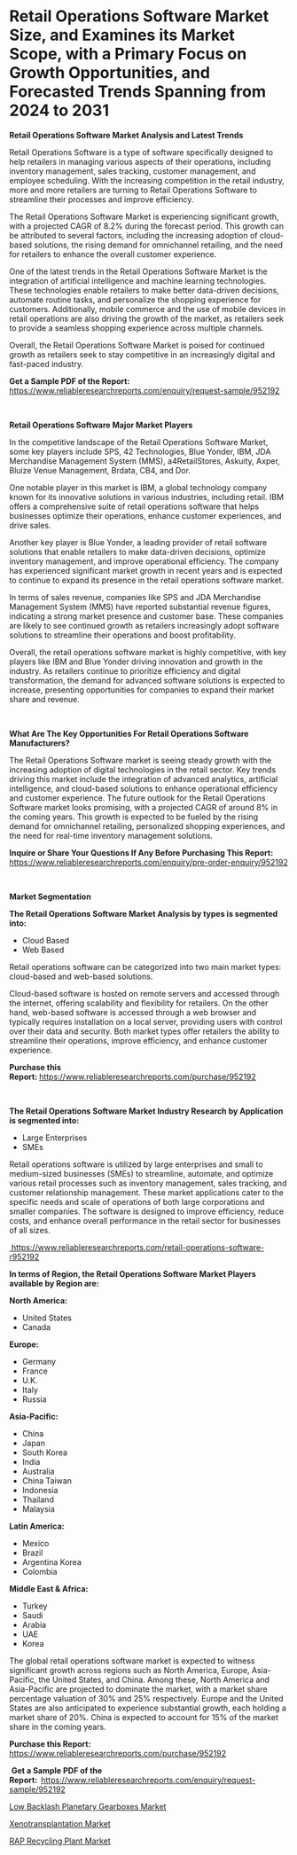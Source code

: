 <p><h1>Retail Operations Software Market Size, and Examines its Market Scope, with a Primary Focus on Growth Opportunities, and Forecasted Trends Spanning from 2024 to 2031</h1></p><p><strong>Retail Operations Software Market Analysis and Latest Trends</strong></p>
<p><p>Retail Operations Software is a type of software specifically designed to help retailers in managing various aspects of their operations, including inventory management, sales tracking, customer management, and employee scheduling. With the increasing competition in the retail industry, more and more retailers are turning to Retail Operations Software to streamline their processes and improve efficiency.</p><p>The Retail Operations Software Market is experiencing significant growth, with a projected CAGR of 8.2% during the forecast period. This growth can be attributed to several factors, including the increasing adoption of cloud-based solutions, the rising demand for omnichannel retailing, and the need for retailers to enhance the overall customer experience.</p><p>One of the latest trends in the Retail Operations Software Market is the integration of artificial intelligence and machine learning technologies. These technologies enable retailers to make better data-driven decisions, automate routine tasks, and personalize the shopping experience for customers. Additionally, mobile commerce and the use of mobile devices in retail operations are also driving the growth of the market, as retailers seek to provide a seamless shopping experience across multiple channels.</p><p>Overall, the Retail Operations Software Market is poised for continued growth as retailers seek to stay competitive in an increasingly digital and fast-paced industry.</p></p>
<p><strong>Get a Sample PDF of the Report:&nbsp;</strong> <a href="https://www.reliableresearchreports.com/enquiry/request-sample/952192">https://www.reliableresearchreports.com/enquiry/request-sample/952192</a></p>
<p>&nbsp;</p>
<p><strong>Retail Operations Software Major Market Players</strong></p>
<p><p>In the competitive landscape of the Retail Operations Software Market, some key players include SPS, 42 Technologies, Blue Yonder, IBM, JDA Merchandise Management System (MMS), a4RetailStores, Askuity, Axper, Bluize Venue Management, Brdata, CB4, and Dor.</p><p>One notable player in this market is IBM, a global technology company known for its innovative solutions in various industries, including retail. IBM offers a comprehensive suite of retail operations software that helps businesses optimize their operations, enhance customer experiences, and drive sales.</p><p>Another key player is Blue Yonder, a leading provider of retail software solutions that enable retailers to make data-driven decisions, optimize inventory management, and improve operational efficiency. The company has experienced significant market growth in recent years and is expected to continue to expand its presence in the retail operations software market.</p><p>In terms of sales revenue, companies like SPS and JDA Merchandise Management System (MMS) have reported substantial revenue figures, indicating a strong market presence and customer base. These companies are likely to see continued growth as retailers increasingly adopt software solutions to streamline their operations and boost profitability.</p><p>Overall, the retail operations software market is highly competitive, with key players like IBM and Blue Yonder driving innovation and growth in the industry. As retailers continue to prioritize efficiency and digital transformation, the demand for advanced software solutions is expected to increase, presenting opportunities for companies to expand their market share and revenue.</p></p>
<p>&nbsp;</p>
<p><strong>What Are The Key Opportunities For Retail Operations Software Manufacturers?</strong></p>
<p><p>The Retail Operations Software market is seeing steady growth with the increasing adoption of digital technologies in the retail sector. Key trends driving this market include the integration of advanced analytics, artificial intelligence, and cloud-based solutions to enhance operational efficiency and customer experience. The future outlook for the Retail Operations Software market looks promising, with a projected CAGR of around 8% in the coming years. This growth is expected to be fueled by the rising demand for omnichannel retailing, personalized shopping experiences, and the need for real-time inventory management solutions.</p></p>
<p><strong>Inquire or Share Your Questions If Any Before Purchasing This Report:</strong> <a href="https://www.reliableresearchreports.com/enquiry/pre-order-enquiry/952192">https://www.reliableresearchreports.com/enquiry/pre-order-enquiry/952192</a></p>
<p>&nbsp;</p>
<p><strong>Market Segmentation</strong></p>
<p><strong>The Retail Operations Software Market Analysis by types is segmented into:</strong></p>
<p><ul><li>Cloud Based</li><li>Web Based</li></ul></p>
<p><p>Retail operations software can be categorized into two main market types: cloud-based and web-based solutions. </p><p>Cloud-based software is hosted on remote servers and accessed through the internet, offering scalability and flexibility for retailers. On the other hand, web-based software is accessed through a web browser and typically requires installation on a local server, providing users with control over their data and security. Both market types offer retailers the ability to streamline their operations, improve efficiency, and enhance customer experience.</p></p>
<p><strong>Purchase this Report:&nbsp;</strong><a href="https://www.reliableresearchreports.com/purchase/952192">https://www.reliableresearchreports.com/purchase/952192</a></p>
<p>&nbsp;</p>
<p><strong>The Retail Operations Software Market Industry Research by Application is segmented into:</strong></p>
<p><ul><li>Large Enterprises</li><li>SMEs</li></ul></p>
<p><p>Retail operations software is utilized by large enterprises and small to medium-sized businesses (SMEs) to streamline, automate, and optimize various retail processes such as inventory management, sales tracking, and customer relationship management. These market applications cater to the specific needs and scale of operations of both large corporations and smaller companies. The software is designed to improve efficiency, reduce costs, and enhance overall performance in the retail sector for businesses of all sizes.</p></p>
<p><a href="https://www.reliableresearchreports.com/retail-operations-software-r952192">&nbsp;https://www.reliableresearchreports.com/retail-operations-software-r952192</a></p>
<p><strong>In terms of Region, the Retail Operations Software Market Players available by Region are:</strong></p>
<p>
    <p> <strong> North America: </strong>
        <ul>
            <li>United States</li>
            <li>Canada</li>
        </ul>
        </p> 
    <p> <strong> Europe: </strong>
        <ul>
            <li>Germany</li>
            <li>France</li>
            <li>U.K.</li>
            <li>Italy</li>
            <li>Russia</li>
        </ul>
        </p> 
    <p> <strong> Asia-Pacific: </strong>
        <ul>
            <li>China</li>
            <li>Japan</li>
            <li>South Korea</li>
            <li>India</li>
            <li>Australia</li>
            <li>China Taiwan</li>
            <li>Indonesia</li>
            <li>Thailand</li>
            <li>Malaysia</li>
        </ul>
        </p> 
    <p> <strong> Latin America: </strong>
        <ul>
            <li>Mexico</li>
            <li>Brazil</li>
            <li>Argentina Korea</li>
            <li>Colombia</li>
        </ul>
        </p> 
    <p> <strong> Middle East & Africa: </strong>
        <ul>
            <li>Turkey</li>
            <li>Saudi</li>
            <li>Arabia</li>
            <li>UAE</li>
            <li>Korea</li>
        </ul>
    </p>
    </p>
<p><p>The global retail operations software market is expected to witness significant growth across regions such as North America, Europe, Asia-Pacific, the United States, and China. Among these, North America and Asia-Pacific are projected to dominate the market, with a market share percentage valuation of 30% and 25% respectively. Europe and the United States are also anticipated to experience substantial growth, each holding a market share of 20%. China is expected to account for 15% of the market share in the coming years.</p></p>
<p><strong>Purchase this Report: </strong><a href="https://www.reliableresearchreports.com/purchase/952192">https://www.reliableresearchreports.com/purchase/952192</a></p>
<p>&nbsp;<strong>Get a Sample PDF of the Report:&nbsp;&nbsp;</strong><a href="https://www.reliableresearchreports.com/enquiry/request-sample/952192">https://www.reliableresearchreports.com/enquiry/request-sample/952192</a></p>
<p><strong></strong></p>
<p><p><a href="https://www.linkedin.com/pulse/low-backlash-planetary-gearboxes-market-size-reveals-best-c3nhe">Low Backlash Planetary Gearboxes Market</a></p><p><a href="https://www.linkedin.com/pulse/xenotransplantation-market-share-evolution-growth-trends-2024-dq4nf">Xenotransplantation Market</a></p><p><a href="https://www.linkedin.com/pulse/rap-recycling-plant-market-insight-trends-growth-forecasted-xul1e">RAP Recycling Plant Market</a></p></p>
